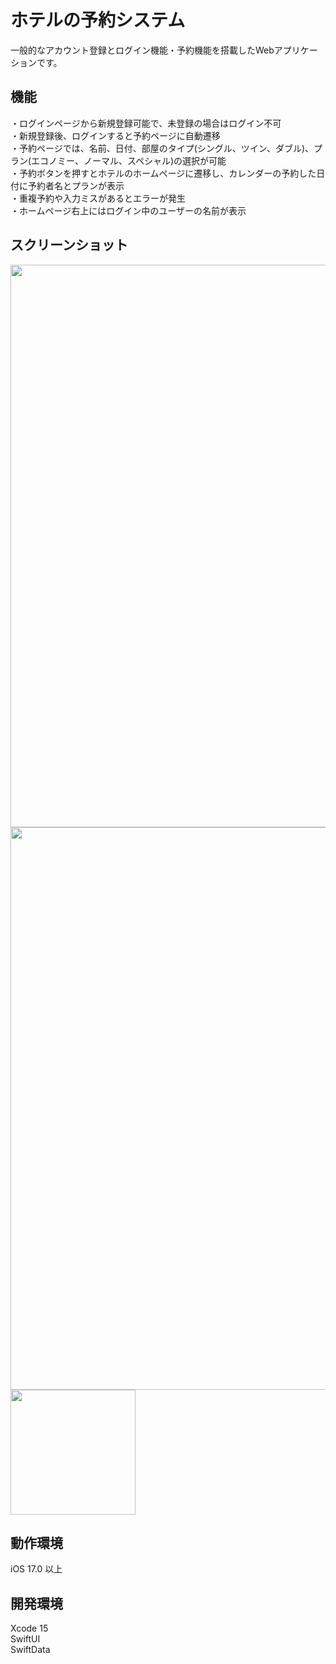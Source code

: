 # ホテルの予約システム
一般的なアカウント登録とログイン機能・予約機能を搭載したWebアプリケーションです。

## 機能
・ログインページから新規登録可能で、未登録の場合はログイン不可  
・新規登録後、ログインすると予約ページに自動遷移  
・予約ページでは、名前、日付、部屋のタイプ(シングル、ツイン、ダブル)、プラン(エコノミー、ノーマル、スペシャル)の選択が可能  
・予約ボタンを押すとホテルのホームページに遷移し、カレンダーの予約した日付に予約者名とプランが表示  
・重複予約や入力ミスがあるとエラーが発生  
・ホームページ右上にはログイン中のユーザーの名前が表示

## スクリーンショット
<img src="https://github.com/pngdr/hotel-reservation-system/assets/107669748/fa576fd5-f287-4324-b820-212511b07a08" width="900px">
<img src="https://github.com/pngdr/hotel-reservation-system/assets/107669748/a52498d9-1fcc-4619-8f22-3bbd5b9c93ee" width="900px">
<img src="https://github.com/Taeji46/Timetable-with-SwiftData/assets/107469797/e510aab0-d551-40d8-bf2b-e3931735afdb" width="200px">  

## 動作環境
iOS 17.0 以上

## 開発環境
Xcode 15    
SwiftUI  
SwiftData 
